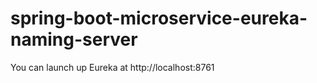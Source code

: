 # spring-boot-microservice-eureka-naming-server
You can launch up Eureka at http://localhost:8761
<br>
<img sct="http://www.springboottutorial.com/images/Spring-Boot-Microservice-6-EurekaNamingServer-Deployment.png" />

